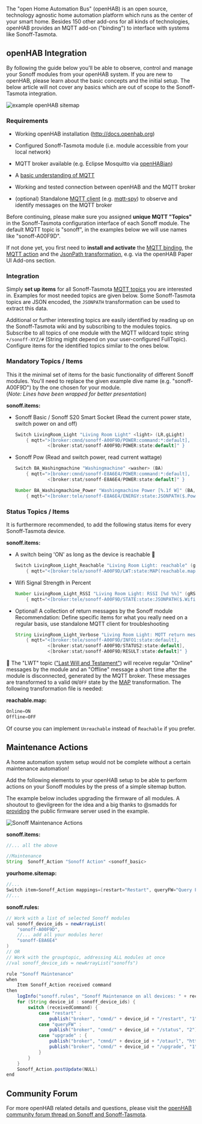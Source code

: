 The "open Home Automation Bus" (openHAB) is an open source, technology agnostic home automation platform which runs as the center of your smart home. Besides 150 other add-ons for all kinds of technologies, openHAB provides an MQTT add-on ("binding") to interface with systems like Sonoff-Tasmota.

## openHAB Integration

By following the guide below you'll be able to observe, control and manage your Sonoff modules from your openHAB system. If you are new to openHAB, please learn about the basic concepts and the initial setup. The below article will not cover any basics which are out of scope to the Sonoff-Tasmota integration.

![example openHAB sitemap](https://community-openhab-org.s3-eu-central-1.amazonaws.com/original/2X/5/57750c6c7b6d9f18e75424fcb87ec093f70c6211.png "openHAB example of the end result shown in BasicUI")

### Requirements

* Working openHAB installation (http://docs.openhab.org)

* Configured Sonoff-Tasmota module (i.e. module accessible from your local network)

* MQTT broker available (e.g. Eclipse Mosquitto via [openHABian](http://docs.openhab.org/installation/openhabian.html))

* A [basic understanding of MQTT](http://www.hivemq.com/blog/mqtt-essentials) 

* Working and tested connection between openHAB and the MQTT broker

* (optional) Standalone [MQTT client](http://www.hivemq.com/blog/seven-best-mqtt-client-tools) (e.g. [mqtt-spy](https://kamilfb.github.io/mqtt-spy)) to observe and identify messages on the MQTT broker

Before continuing, please make sure you assigned **unique MQTT "Topics"** in the Sonoff-Tasmota configuration interface of each Sonoff module. The default MQTT topic is "sonoff", in the examples below we will use names like "sonoff-A00F9D".

If not done yet, you first need to **install and activate** the [MQTT binding](http://docs.openhab.org/addons/bindings/mqtt1/readme.html), the [MQTT action](http://docs.openhab.org/addons/actions/mqtt/readme.html) and the [JsonPath transformation](http://docs.openhab.org/addons/transformations/jsonpath/readme.html), e.g. via the openHAB Paper UI Add-ons section.

### Integration

Simply **set up items** for all Sonoff-Tasmota [MQTT topics](https://github.com/arendst/Sonoff-Tasmota/wiki/MQTT-Features) you are interested in. Examples for most needed topics are given below. Some Sonoff-Tasmota topics are JSON encoded, the `JSONPATH` transformation can be used to extract this data.
 
Additional or further interesting topics are easily identified by reading up on the Sonoff-Tasmota wiki and by subscribing to the modules topics. Subscribe to all topics of one module with the MQTT wildcard topic string `+/sonoff-XYZ/#` (String might depend on your user-configured FullTopic). Configure items for the identified topics similar to the ones below.

### Mandatory Topics / Items

This it the minimal set of items for the basic functionality of different Sonoff modules. You'll need to replace the given example dive name (e.g. "sonoff-A00F9D") by the one chosen for your module. 
<br /> (*Note: Lines have been wrapped for better presentation*)

**sonoff.items:**

* Sonoff Basic / Sonoff S20 Smart Socket (Read the current power state, switch power on and off)
  ```java
  Switch LivingRoom_Light "Living Room Light" <light> (LR,gLight)
      { mqtt=">[broker:cmnd/sonoff-A00F9D/POWER:command:*:default],
              <[broker:stat/sonoff-A00F9D/POWER:state:default]" }
  ```
* Sonoff Pow (Read and switch power, read current wattage)
  ```java
  Switch BA_Washingmachine "Washingmachine" <washer> (BA)
      { mqtt=">[broker:cmnd/sonoff-E8A6E4/POWER:command:*:default],
              <[broker:stat/sonoff-E8A6E4/POWER:state:default]" }
  
  Number BA_Washingmachine_Power "Washingmachine Power [%.1f W]" (BA,gPower)
      { mqtt="<[broker:tele/sonoff-E8A6E4/ENERGY:state:JSONPATH($.Power)]" }
  ```

### Status Topics / Items

It is furthermore recommended, to add the following status items for every Sonoff-Tasmota device.

**sonoff.items:** 

* A switch being 'ON' as long as the device is reachable 💬
  ```java
  Switch LivingRoom_Light_Reachable "Living Room Light: reachable" (gReachable)
      { mqtt="<[broker:tele/sonoff-A00F9D/LWT:state:MAP(reachable.map)]" }
  ```

* Wifi Signal Strength in Percent
  ```java
  Number LivingRoom_Light_RSSI "Living Room Light: RSSI [%d %%]" (gRSSI)
      { mqtt="<[broker:tele/sonoff-A00F9D/STATE:state:JSONPATH($.Wifi.RSSI)]" }
  ```

* Optional! A collection of return messages by the Sonoff module
<br />Recommendation: Define specific items for what you really need on a regular basis, use standalone MQTT client for troubleshooting
  ```java
  String LivingRoom_Light_Verbose "Living Room Light: MQTT return message [%s]"
      { mqtt="<[broker:tele/sonoff-A00F9D/INFO1:state:default],
              <[broker:stat/sonoff-A00F9D/STATUS2:state:default],
              <[broker:stat/sonoff-A00F9D/RESULT:state:default]" }
  ```

💬 The "LWT" topic (["Last Will and Testament"](http://www.hivemq.com/blog/mqtt-essentials-part-9-last-will-and-testament)) will receive regular "Online" messages by the module and an "Offline" message a short time after the module is disconnected, generated by the MQTT broker. These messages are transformed to a valid `ON`/`OFF` state by the [MAP](http://docs.openhab.org/addons/transformations/map/readme.html) transformation. The following transformation file is needed:

**reachable.map:**
```java
Online=ON
Offline=OFF
```

Of course you can implement `Unreachable` instead of `Reachable` if you prefer. 

## Maintenance Actions

A home automation system setup would not be complete without a certain maintenance automation!

Add the following elements to your openHAB setup to be able to perform actions on your Sonoff modules by the press of a simple sitemap button.

The example below includes upgrading the firmware of all modules. A shoutout to @evilgreen for the idea and a big thanks to @smadds for [providing](https://github.com/arendst/Sonoff-Tasmota/issues/19) the public firmware server used in the example.

![Sonoff Maintenance Actions](https://community-openhab-org.s3-eu-central-1.amazonaws.com/original/2X/9/97f0bdf6a81ffe94068e596804adf94839a5580b.png)

**sonoff.items:**
```java
//... all the above

//Maintenance
String	Sonoff_Action "Sonoff Action" <sonoff_basic>
```

**yourhome.sitemap:**
```java
//...
Switch item=Sonoff_Action mappings=[restart="Restart", queryFW="Query FW", upgrade="Upgrade FW"]
//...
```

**sonoff.rules:**
```java
// Work with a list of selected Sonoff modules
val sonoff_device_ids = newArrayList(
    "sonoff-A00F9D",
    //... add all your modules here!
    "sonoff-E8A6E4"
)
// OR
// Work with the grouptopic, addressing ALL modules at once
//val sonoff_device_ids = newArrayList("sonoffs")

rule "Sonoff Maintenance"
when
    Item Sonoff_Action received command
then 
    logInfo("sonoff.rules", "Sonoff Maintenance on all devices: " + receivedCommand)
    for (String device_id : sonoff_device_ids) {
        switch (receivedCommand) {
            case "restart" :
                publish("broker", "cmnd/" + device_id + "/restart", "1") 
            case "queryFW" :
                publish("broker", "cmnd/" + device_id + "/status", "2")
            case "upgrade" : {
                publish("broker", "cmnd/" + device_id + "/otaurl", "http://sonoff.maddox.co.uk/tasmota/sonoff.ino.bin")
                publish("broker", "cmnd/" + device_id + "/upgrade", "1")
            }
        }
    }
    Sonoff_Action.postUpdate(NULL)
end
```


## Community Forum

For more openHAB related details and questions, please visit the [openHAB community forum thread on Sonoff and Sonoff-Tasmota](https://community.openhab.org/t/itead-sonoff-switches-and-sockets-cheap-esp8266-wifi-mqtt-hardware/15024/1).
